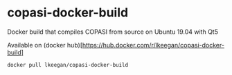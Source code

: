 # copasi-docker-build
Docker build that compiles COPASI from source on Ubuntu 19.04 with Qt5

Available on (docker hub)[https://hub.docker.com/r/lkeegan/copasi-docker-build]

`docker pull lkeegan/copasi-docker-build`